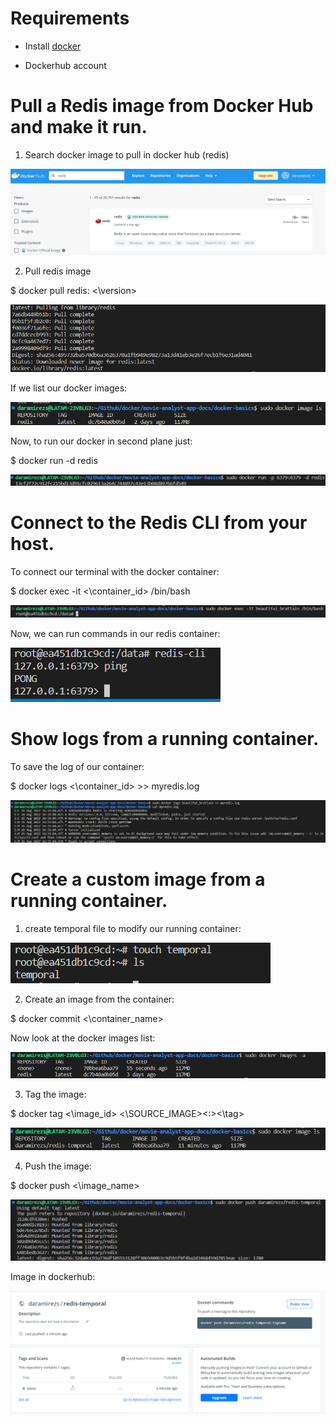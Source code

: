 # Requirements

* Install [docker](https://docs.docker.com/engine/install/)

* Dockerhub account

# Pull a Redis image from Docker Hub and make it run.

1. Search docker image to pull in docker hub (redis)

![image](assets/images/dockerhub_redis.png)

2. Pull redis image

$ docker pull redis: <\version>

![image](assets/images/pull_redis_image.png)

If we list our docker images: 

![image](assets/images/ls_docker_images.png)

Now, to run our docker in second plane just:

$ docker run -d redis 

![image](assets/images/run_docker_images.png)

# Connect to the Redis CLI from your host.

To connect our terminal with the docker container: 

$ docker exec -it <\container_id> /bin/bash

![image](assets/images/docker_exec.png)

Now, we can run commands in our redis container:

![image](assets/images/redis_cli.png)

# Show logs from a running container.

To save the log of our container:

$ docker logs <\container_id> >> myredis.log

![image](assets/images/container_log.png)


# Create a custom image from a running container.


1. create temporal file to modify our running container:

![image](assets/images/temporal_file.png)

2. Create an image from the container:

$ docker commit <\container_name>

Now look at the docker images list:

![image](assets/image/create_docker_image.png)  

3. Tag the image: 

$ docker tag <\image_id> <\SOURCE_IMAGE><:><\tag>

![image](assets/image/ls_images.png)  

4. Push the image:

$ docker push <\image_name>

![image](assets/image/push_image.png)  

Image in dockerhub:

![image](assets/image/dockerhub_image.png)  